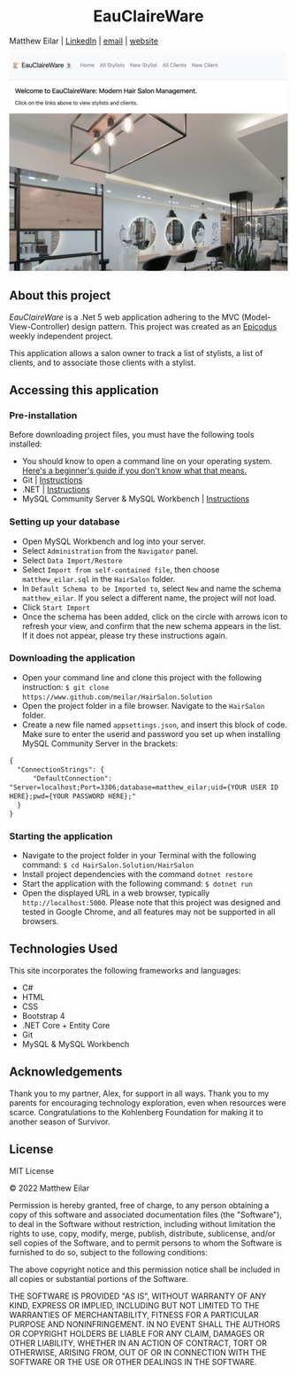 <h1 align="center">EauClaireWare</h1>

Matthew Eilar | [LinkedIn](https://www.linkedin.com/in/eilar-503/) | [email](mailto:<meilar@gmail.com>) | [website](https://www.mattheweilar.com)

![Screenshot of webapp](/project_screenshot.jpg)
## About this project
*EauClaireWare* is a .Net 5 web application adhering to the MVC (Model-View-Controller) design pattern. This project was created as an [Epicodus](https://www.epicodus.com) weekly independent project. 

This application allows a salon owner to track a list of stylists, a list of clients, and to associate those clients with a stylist. 

## Accessing this application

### Pre-installation

Before downloading project files, you must have the following tools installed:

- You should know to open a command line on your operating system. [Here's a beginner's guide if you don't know what that means.](https://www.learnenough.com/command-line-tutorial)
- Git | [Instructions](https://github.com/git-guides/install-git)
- .NET | [Instructions](https://dotnet.microsoft.com/en-us/learn/dotnet/hello-world-tutorial/intro)
- MySQL Community Server & MySQL Workbench | [Instructions](https://www.learnhowtoprogram.com/c-and-net/getting-started-with-c/installing-and-configuring-mysql)


### Setting up your database

- Open MySQL Workbench and log into your server. 
- Select `Administration` from the `Navigator` panel.
- Select `Data Import/Restore`
- Select `Import from self-contained file`, then choose `matthew_eilar.sql` in the `HairSalon` folder.
- In `Default Schema to be Imported to`, select `New` and name the schema `matthew_eilar`. If you select a different name, the project will not load.
- Click `Start Import`
- Once the schema has been added, click on the circle with arrows icon to refresh your view, and confirm that the new schema appears in the list. If it does not appear, please try these instructions again.   

### Downloading the application

- Open your command line and clone this project with the following instruction: `$ git clone https://www.github.com/meilar/HairSalon.Solution`
- Open the project folder in a file browser. Navigate to the `HairSalon` folder.
- Create a new file named `appsettings.json`, and insert this block of code. Make sure to enter the userid and password you set up when installing MySQL Community Server in the brackets:
```
{
  "ConnectionStrings": {
      "DefaultConnection": "Server=localhost;Port=3306;database=matthew_eilar;uid={YOUR USER ID HERE};pwd={YOUR PASSWORD HERE};"
  }
}
```

### Starting the application

- Navigate to the project folder in your Terminal with the following command: `$ cd HairSalon.Solution/HairSalon`
- Install project dependencies with the command `dotnet restore`
- Start the application with the following command: `$ dotnet run`
- Open the displayed URL in a web browser, typically `http://localhost:5000`. Please note that this project was designed and tested in Google Chrome, and all features may not be supported in all browsers.

## Technologies Used

This site incorporates the following frameworks and languages:

- C#
- HTML
- CSS
- Bootstrap 4
- .NET Core + Entity Core
- Git
- MySQL & MySQL Workbench

## Acknowledgements

Thank you to my partner, Alex, for support in all ways. Thank you to my parents for encouraging technology exploration, even when resources were scarce. Congratulations to the Kohlenberg Foundation for making it to another season of Survivor.

## License 

MIT License

© 2022 Matthew Eilar

Permission is hereby granted, free of charge, to any person obtaining a copy
of this software and associated documentation files (the "Software"), to deal
in the Software without restriction, including without limitation the rights
to use, copy, modify, merge, publish, distribute, sublicense, and/or sell
copies of the Software, and to permit persons to whom the Software is
furnished to do so, subject to the following conditions:

The above copyright notice and this permission notice shall be included in all
copies or substantial portions of the Software.

THE SOFTWARE IS PROVIDED "AS IS", WITHOUT WARRANTY OF ANY KIND, EXPRESS OR
IMPLIED, INCLUDING BUT NOT LIMITED TO THE WARRANTIES OF MERCHANTABILITY,
FITNESS FOR A PARTICULAR PURPOSE AND NONINFRINGEMENT. IN NO EVENT SHALL THE
AUTHORS OR COPYRIGHT HOLDERS BE LIABLE FOR ANY CLAIM, DAMAGES OR OTHER
LIABILITY, WHETHER IN AN ACTION OF CONTRACT, TORT OR OTHERWISE, ARISING FROM,
OUT OF OR IN CONNECTION WITH THE SOFTWARE OR THE USE OR OTHER DEALINGS IN THE
SOFTWARE.
